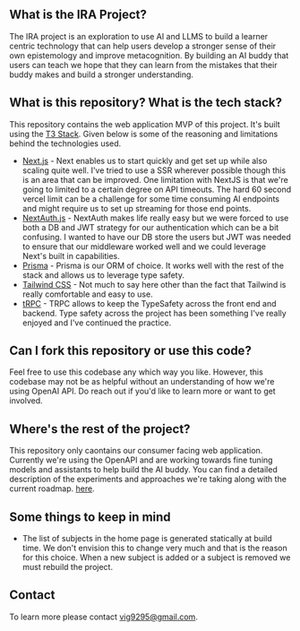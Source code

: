 ## What is the IRA Project?

The IRA project is an exploration to use AI and LLMS to build a learner centric technology that can help users develop a stronger sense of their own epistemology and improve metacognition. By building an AI buddy that users can teach we hope that they can learn from the mistakes that their buddy makes and build a stronger understanding.

## What is this repository? What is the tech stack?

This repository contains the web application MVP of this project. It's built using the [T3 Stack](https://create.t3.gg/). Given below is some of the reasoning and limitations behind the technologies used.

- [Next.js](https://nextjs.org) - Next enables us to start quickly and get set up while also scaling quite well. I've tried to use a SSR wherever possible though this is an area that can be improved. One limitation with NextJS is that we're going to limited to a certain degree on API timeouts. The hard 60 second vercel limit can be a challenge for some time consuming AI endpoints and might require us to set up streaming for those end points.
- [NextAuth.js](https://next-auth.js.org) - NextAuth makes life really easy but we were forced to use both a DB and JWT strategy for our authentication which can be a bit confusing. I wanted to have our DB store the users but JWT was needed to ensure that our middleware worked well and we could leverage Next's built in capabilities.
- [Prisma](https://prisma.io) - Prisma is our ORM of choice. It works well with the rest of the stack and allows us to leverage type safety.
- [Tailwind CSS](https://tailwindcss.com) - Not much to say here other than the fact that Tailwind is really comfortable and easy to use.
- [tRPC](https://trpc.io) - TRPC allows to keep the TypeSafety across the front end and backend. Type safety across the project has been something I've really enjoyed and I've continued the practice.

## Can I fork this repository or use this code?

Feel free to use this codebase any which way you like. However, this codebase may not be as helpful without an understanding of how we're using OpenAI API. Do reach out if you'd like to learn more or want to get involved.

## Where's the rest of the project?

This repository only caontains our consumer facing web application. Currently we're using the OpenAPI and are working towards fine tuning models and assistants to help build the AI buddy. You can find a detailed description of the experiments and approaches we're taking along with the current roadmap. [here](https://github.com/Bodhi-Edict/lastword).

## Some things to keep in mind

- The list of subjects in the home page is generated statically at build time. We don't envision this to change very much and that is the reason for this choice. When a new subject is added or a subject is removed we must rebuild the project.

## Contact

To learn more please contact vig9295@gmail.com.
